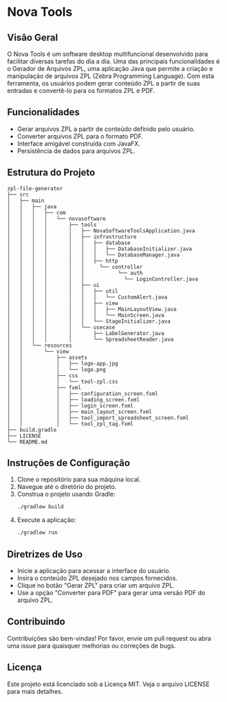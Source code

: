 # Nova Tools

## Visão Geral
O Nova Tools é um software desktop multifuncional desenvolvido para facilitar diversas tarefas do dia a dia. Uma das principais funcionalidades é o Gerador de Arquivos ZPL, uma aplicação Java que permite a criação e manipulação de arquivos ZPL (Zebra Programming Language). Com esta ferramenta, os usuários podem gerar conteúdo ZPL a partir de suas entradas e convertê-lo para os formatos ZPL e PDF.

## Funcionalidades
- Gerar arquivos ZPL a partir de conteúdo definido pelo usuário.
- Converter arquivos ZPL para o formato PDF.
- Interface amigável construída com JavaFX.
- Persistência de dados para arquivos ZPL.

## Estrutura do Projeto
```
zpl-file-generator
├── src
│   ├── main
│   │   ├── java
│   │   │   ├── com
│   │   │   │   └── novasoftware
│   │   │   │       ├── tools
│   │   │   │       │   ├── NovaSoftwareToolsApplication.java
│   │   │   │       │   ├── infrastructure
│   │   │   │       │   │   ├── database
│   │   │   │       │   │   │   ├── DatabaseInitializer.java
│   │   │   │       │   │   │   └── DatabaseManager.java
│   │   │   │       │   │   ├── http
│   │   │   │       │   │     └── controller
│   │   │   │       │   │           └── auth
│   │   │   │       │   │             └── LoginController.java
│   │   │   │       │   ├── ui
│   │   │   │       │   │   ├── util
│   │   │   │       │   │   │   └── CustomAlert.java
│   │   │   │       │   │   ├── view
│   │   │   │       │   │   │   ├── MainLayoutView.java
│   │   │   │       │   │   │   └── MainScreen.java
│   │   │   │       │   │   └── StageInitializer.java
│   │   │   │       │   └── usecase
│   │   │   │       │       ├── LabelGenerator.java
│   │   │   │       │       └── SpreadsheetReader.java
│   │   └── resources
│   │       └── view
│   │           ├── assets
│   │           │   ├── logo-app.jpg
│   │           │   └── logo.png
│   │           ├── css
│   │           │   └── tool-zpl.css
│   │           ├── fxml
│   │           │   ├── configuration_screen.fxml
│   │           │   ├── loading_screen.fxml
│   │           │   ├── login_screen.fxml
│   │           │   ├── main_layout_screen.fxml
│   │           │   ├── tool_import_spreadsheet_screen.fxml
│   │           │   └── tool_zpl_tag.fxml
├── build.gradle
├── LICENSE
└── README.md
```

## Instruções de Configuração
1. Clone o repositório para sua máquina local.
2. Navegue até o diretório do projeto.
3. Construa o projeto usando Gradle:
   ```sh
   ./gradlew build
   ```
4. Execute a aplicação:
   ```sh
   ./gradlew run
   ```

## Diretrizes de Uso
- Inicie a aplicação para acessar a interface do usuário.
- Insira o conteúdo ZPL desejado nos campos fornecidos.
- Clique no botão "Gerar ZPL" para criar um arquivo ZPL.
- Use a opção "Converter para PDF" para gerar uma versão PDF do arquivo ZPL.

## Contribuindo
Contribuições são bem-vindas! Por favor, envie um pull request ou abra uma issue para quaisquer melhorias ou correções de bugs.

## Licença
Este projeto está licenciado sob a Licença MIT. Veja o arquivo LICENSE para mais detalhes.